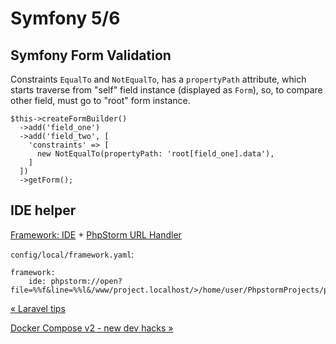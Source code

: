 # Symfony 5/6

Symfony Form Validation
-----------------------

Constraints `EqualTo` and `NotEqualTo`, has a `propertyPath` attribute, which starts traverse from "self" field instance (displayed as `Form`), so, to compare other field, must go to "root" form instance.

    $this->createFormBuilder()
      ->add('field_one')
      ->add('field_two', [
        'constraints' => [
          new NotEqualTo(propertyPath: 'root[field_one].data'),
        ]
      ])
      ->getForm();

IDE helper
----------

[Framework: IDE](https://symfony.com/doc/current/reference/configuration/framework.html#ide) + [PhpStorm URL Handler](https://github.com/sanduhrs/phpstorm-url-handler)

`config/local/framework.yaml`:

    framework:
        ide: phpstorm://open?file=%%f&line=%%l&/www/project.localhost/>/home/user/PhpstormProjects/project/


[« Laravel tips](laravel-tips.html)

[Docker Compose v2 - new dev hacks »](docker-compose-v2-new-dev-hacks.html)


